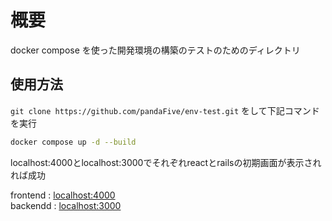 # 概要

docker compose を使った開発環境の構築のテストのためのディレクトリ

## 使用方法

`git clone https://github.com/pandaFive/env-test.git` をして下記コマンドを実行

```bash
docker compose up -d --build
```

localhost:4000とlocalhost:3000でそれぞれreactとrailsの初期画面が表示されれば成功

frontend : [localhost:4000](http://localhost:4000/)  
backendd : [localhost:3000](http://localhost:3000/)

